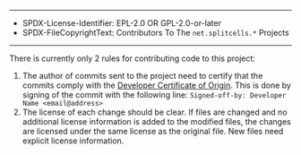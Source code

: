 ----
* SPDX-License-Identifier: EPL-2.0 OR GPL-2.0-or-later
* SPDX-FileCopyrightText: Contributors To The `net.splitcells.*` Projects
----
There is currently only 2 rules for contributing code to this project:
1. The author of commits sent to the project need to certify that the commits comply with the [Developer Certificate of Origin](../../../../../../../txt/net/splitcells/os/state/interface/process/Developer_Certificate_of_Origin.v1.1.txt).
   This is done by signing of the commit with the following line:
   `Signed-off-by: Developer Name <email@address>`
1. The license of each change should be clear.
   If files are changed and no additional license information is added to the modified files, the changes are licensed
   under the same license as the original file.
   New files need explicit license information. 
